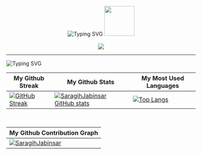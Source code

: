 <p align="center">
  <img src="https://readme-typing-svg.herokuapp.com?font=Irish+Grover&size=40&pause=1000&width=320&height=60&lines=Saragih+Jabinsar" alt="Typing SVG">
  <img src="https://media.tenor.com/cLwPGk0As8YAAAAi/reaver-ep5spray-gd_dhi-k.gif" width="80">

  <br>
  <br>
  
  <img src="https://count.getloli.com/@SaragihJabinsar?name=SaragihJabinsar&theme=booru-lewd&padding=5&offset=0&align=center&scale=1&pixelated=1&darkmode=auto">

  ---

<img src="https://readme-typing-svg.herokuapp.com?font=Jim+Nightshade&size=35&pause=1000&color=17F72A&repeat=false&width=450&height=100&lines=My+Github+Stats" alt="Typing SVG" /></a>

| My Github Streak | My Github Stats | My Most Used Languages |
|---|---|---|
| [![GitHub Streak](https://github-readme-streak-stats.herokuapp.com?user=SaragihJabinsar&theme=tokyonight&mode=weekly&background=000000C6)](https://github.com/SaragihJabinsar) | [![SaragihJabinsar GitHub stats](https://github-readme-stats.vercel.app/api?username=SaragihJabinsar&show_icons=true&theme=radical)](https://github.com/SaragihJabinsar) | [![Top Langs](https://github-readme-stats.vercel.app/api/top-langs/?username=SaragihJabinsar&layout=compact&theme=dark)](https://github.com/SaragihJabinsar) |

<br>

| My Github Contribution Graph |
|---|
| [![SaragihJabinsar](https://github-readme-activity-graph.vercel.app/graph?username=SaragihJabinsar&bg_color=151515&color=c1c0c1&line=ffffff&point=403d3d&area=true&hide_border=true)](https://github.com/ashutosh00710/github-readme-activity-graph) |

</p>


